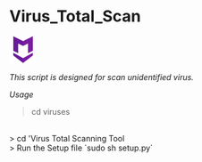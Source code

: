 # Virus_Total_Scan
![alt text](https://github.com/adam-p/markdown-here/raw/master/src/common/images/icon48.png " ")

_This script is designed for scan unidentified virus._

*Usage*
> cd viruses
<br/>
> cd 'Virus Total Scanning Tool
<br/>
> Run the Setup file `sudo sh setup.py`

